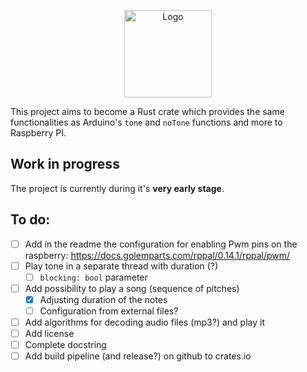 <p align="center">
  <a href="https://github.com/salvatore-giammanco/pi-tone">
    <img src="https://i.imgur.com/oX91gdh.png" alt="Logo" height="140">
  </a>
</p>

This project aims to become a Rust crate which provides the same functionalities as Arduino's `tone` and `noTone` functions and more to Raspberry PI.

## Work in progress
The project is currently during it's **very early stage**.

## To do:
- [ ] Add in the readme the configuration for enabling Pwm pins on the raspberry: https://docs.golemparts.com/rppal/0.14.1/rppal/pwm/
- [ ] Play tone in a separate thread with duration (?)
    - [ ] `blocking: bool` parameter
- [ ] Add possibility to play a song (sequence of pitches)
    - [x] Adjusting duration of the notes
    - [ ] Configuration from external files?
- [ ] Add algorithms for decoding audio files (mp3?) and play it
- [ ] Add license
- [ ] Complete docstring
- [ ] Add build pipeline (and release?) on github to crates.io